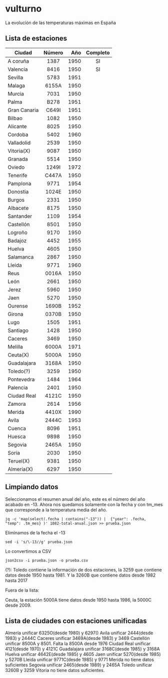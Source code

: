 # vulturno
La evolución de las temperaturas máximas en España


## Lista de estaciones 

| Ciudad        | Número        | Año     | Completo      |
| ------------- |:-------------:| -------:|:-------------:|
| A coruña      | 1387          |  1950   | SI
| Valencia      | 8416          |  1950   | SI
| Sevilla       | 5783          |  1951   |
| Malaga        | 6155A         |  1950   |
| Murcia        | 7031          |  1950   |
| Palma         | B278          |  1951   |
| Gran Canaria  | C649I         |  1951   |
| Bilbao        | 1082          |  1950   |
| Alicante      | 8025          |  1950   |
| Cordoba       | 5402          |  1960   |
| Valladolid    | 2539          |  1950   |
| Vitoria(X)    | 9087          |  1950   |
| Granada       | 5514          |  1950   |
| Oviedo        | 1249I         |  1972   |
| Tenerife      | C447A         |  1950   |
| Pamplona      | 9771          |  1954   |
| Donostia      | 1024E         |  1950   |
| Burgos        | 2331          |  1950   |
| Albacete      | 8175          |  1950   |
| Santander     | 1109          |  1954   |
| Castellón     | 8501          |  1950   |
| Logroño       | 9170          |  1950   |
| Badajoz       | 4452          |  1955   |
| Huelva        | 4605          |  1950   |
| Salamanca     | 2867          |  1950   |
| Lleida        | 9771          |  1960   |
| Reus          | 0016A         |  1950   |
| León          | 2661          |  1950   |
| Jerez         | 5960          |  1950   |
| Jaen          | 5270          |  1950   |
| Ourense       | 1690B         |  1952   |
| Girona        | 0370B         |  1950   |
| Lugo          | 1505          |  1951   |
| Santiago      | 1428          |  1950   |
| Caceres       | 3469          |  1950   |
| Melilla       | 6000A         |  1971   |
| Ceuta(X)      | 5000A         |  1950   |
| Guadalajara   | 3168A         |  1950   |
| Toledo(?)     | 3259          |  1950   |
| Pontevedra    | 1484          |  1964   |
| Palencia      | 2401          |  1950   |
| Ciudad Real   | 4121C         |  1950   |
| Zamora        | 2614          |  1956   |
| Merida        | 4410X         |  1990   |
| Avila         | 2444C         |  1953   |
| Cuenca        | 8096          |  1951   |
| Huesca        | 9898          |  1950   |
| Segovia       | 2465A         |  1950   |
| Soria         | 2030          |  1950   |
| Teruel(X)     | 9381          |  1950   |
| Almería(X)    | 6297          |  1950   |


## Limpiando datos

Seleccionamos el resumen anual del año, este es el número del año acabado en -13. Ahora nos quedamos solamente con la fecha y con tm_mes que corresponde a la temperatura media del año.
```
jq -c 'map(select(.fecha | contains("-13")) |  {"year": .fecha, "temp": .tm_mes} )' 1082-total-anual.json >> prueba.json
```

Eliminamos de la fecha el -13
```
sed -i 's/\-13//g' prueba.json
```

Lo convertimos a CSV
```
json2csv -i prueba.json -o prueba.csv
```


(?):
Toledo contiene la información de dos estaciones, la 3259 que contiene datos desde 1950 hasta 1981. Y la 3260B que contiene datos desde 1982 hasta 2017

Fuera de la lista:

Ceuta, la estación 5000A tiene datos desde 1950 hasta 1986, la 5000C desde 2009.


## Lista de ciudades con estaciones unificadas

Almería unificar 6325O(desde 1980) y 6297()
Avila unificar 2444(desde 1983) y 2444C
Caceres unificar 3469A(desde 1983) y 3469
Castellón unificar 8500A y 8501. Falta la 8500A desde 1976
Ciudad Real unificar 4121(desde 1970) y 4121C
Guadalajara unificar 3168C(desde 1985) y 3168A
Huelva unificar 4642E(desde 1985) y 4605
Jaen unificar 5270(desde 1985) y 5270B
Lleida unificar 9771C(desde 1985) y 9771
Merida no tiene datos suficientes
Segovia unificar 2465(desde 1989) y 2465A
Toledo unificar 3260B y 3259
Vitoria no tiene datos suficientes.
